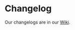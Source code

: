 # Changelog

Our changelogs are in our [Wiki](https://github.com/LifeSG/react-design-system/wiki/Changelog).
